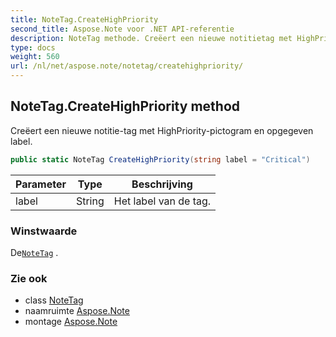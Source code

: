 ```yaml
---
title: NoteTag.CreateHighPriority
second_title: Aspose.Note voor .NET API-referentie
description: NoteTag methode. Creëert een nieuwe notitietag met HighPrioritypictogram en opgegeven label.
type: docs
weight: 560
url: /nl/net/aspose.note/notetag/createhighpriority/
---
```

## NoteTag.CreateHighPriority method

Creëert een nieuwe notitie-tag met HighPriority-pictogram en opgegeven label.

```csharp
public static NoteTag CreateHighPriority(string label = "Critical")
```

| Parameter | Type | Beschrijving |
| --- | --- | --- |
| label | String | Het label van de tag. |

### Winstwaarde

De[`NoteTag`](../) .

### Zie ook

* class [NoteTag](../)
* naamruimte [Aspose.Note](../../notetag/)
* montage [Aspose.Note](../../../)



